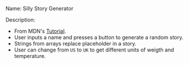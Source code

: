 Name: Silly Story Generator

Description:
- From MDN's [Tutorial](https://developer.mozilla.org/en-US/docs/Learn/JavaScript/First_steps/Silly_story_generator).
- User inputs a name and presses a button to generate a random story.
- Strings from arrays replace placeholder in a story.
- User can change from `US` to `UK` to get different units of weigth and temperature.
